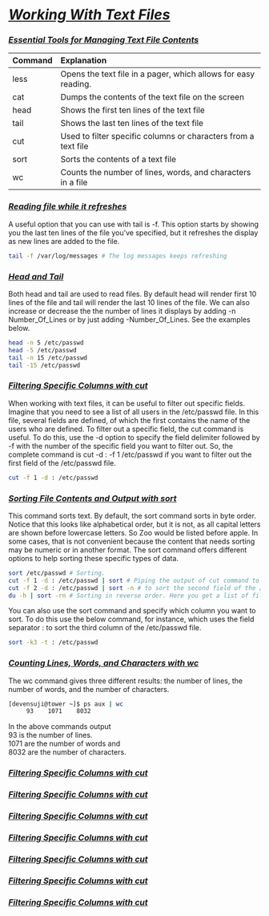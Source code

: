 # <b><ins><i>Working With Text Files</i></ins></b>

### <b><ins><i>Essential Tools for Managing Text File Contents</i></ins></b>

| Command | Explanation |   
|:-------|:----------|
| less | Opens the text file in a pager, which allows for easy reading. |
| cat | Dumps the contents of the text file on the screen |
| head | Shows the first ten lines of the text file |
| tail | Shows the last ten lines of the text file |
| cut | Used to filter specific columns or characters from a text file |
| sort | Sorts the contents of a text file |
| wc | Counts the number of lines, words, and characters in a file |

### <b><ins><i>Reading file while it refreshes</i></ins></b>
A useful option that you can use with tail is -f. This option starts by showing you the last ten lines of the file you’ve specified, but it refreshes the display as new lines are added to the file.
```bash
tail -f /var/log/messages # The log messages keeps refreshing
```
### <b><ins><i>Head and Tail</i></ins></b>

Both head and tail are used to read files. By default head will render first 10 lines of the file and tail will render the last 10 lines of the file. We can also increase or decrease the the number of lines it displays by adding -n Number_Of_Lines or by just adding -Number_Of_Lines. See the examples below.
```bash
head -n 5 /etc/passwd
head -5 /etc/passwd
tail -n 15 /etc/passwd
tail -15 /etc/passwd
```

### <b><ins><i>Filtering Specific Columns with cut</i></ins></b>
When working with text files, it can be useful to filter out specific fields. Imagine that you need to see a list of all users in the /etc/passwd file. In this file, several fields are defined, of which the first contains the name of the users who are defined. To filter out a specific field, the cut command is useful. To do this, use the -d option to specify the field delimiter followed by -f with the number of the specific field you want to filter out. So, the complete command is cut -d : -f 1 /etc/passwd if you want to filter out the first field of the /etc/passwd file. 
```bash
cut -f 1 -d : /etc/passwd
```

### <b><ins><i>Sorting File Contents and Output with sort</i></ins></b>
This command sorts text. By default, the sort command sorts in byte order. Notice that this looks like alphabetical order, but it is not, as all capital letters are shown before lowercase letters. So Zoo would be listed before apple. In some cases, that is not convenient because the content that needs sorting may be numeric or in another format. The sort command offers different options to help sorting these specific types of data.

```bash
sort /etc/passwd # Sorting.
cut -f 1 -d : /etc/passwd | sort # Piping the output of cut command to sort command.
cut -f 2 -d : /etc/passwd | sort -n # to sort the second field of the /etc/passwd file in numeric order.
du -h | sort -rn # Sorting in reverse order. Here you get a list of files sorted with the biggest file in that directory listed first.
```
You can also use the sort command and specify which column you want to sort. To do this use the below command, for instance, which uses the field separator : to sort the third column of the /etc/passwd file.
```bash
sort -k3 -t : /etc/passwd
```

### <b><ins><i>Counting Lines, Words, and Characters with wc</i></ins></b>
The wc command gives three different results: the number of lines, the number of words, and the number of characters.
```bash
[devensuji@tower ~]$ ps aux | wc
     93    1071    8032
```
In the above commands output  
93 is the number of lines.  
1071 are the number of words and  
8032 are the number of characters. 

### <b><ins><i>Filtering Specific Columns with cut</i></ins></b>
### <b><ins><i>Filtering Specific Columns with cut</i></ins></b>
### <b><ins><i>Filtering Specific Columns with cut</i></ins></b>
### <b><ins><i>Filtering Specific Columns with cut</i></ins></b>
### <b><ins><i>Filtering Specific Columns with cut</i></ins></b>
### <b><ins><i>Filtering Specific Columns with cut</i></ins></b>
### <b><ins><i>Filtering Specific Columns with cut</i></ins></b>
